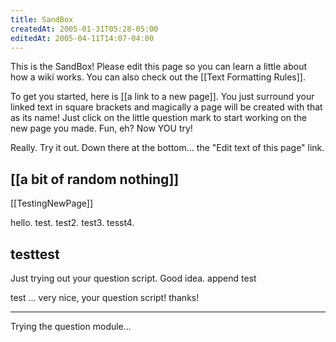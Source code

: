 ```yaml
---
title: SandBox
createdAt: 2005-01-31T05:28-05:00
editedAt: 2005-04-11T14:07-04:00
---
```


This is the SandBox! Please edit this page so you can learn a little about how a wiki works. You can also check out the [[Text Formatting Rules]].

To get you started, here is [[a link to a new page]]. You just surround your linked text in square brackets and magically a page will be created with that as its name! Just click on the little question mark to start working on the new page you made. Fun, eh? Now YOU try!

Really. Try it out. Down there at the bottom... the "Edit text of this page" link.

[[a bit of random nothing]]
----

[[TestingNewPage]]

hello. test. test2. test3. tesst4.

testtest
----

Just trying out your question script. Good idea.
append test

test ... very nice, your question script! thanks!

----
Trying the question module...

